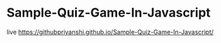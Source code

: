 # Sample-Quiz-Game-In-Javascript
live 
https://githubpriyanshi.github.io/Sample-Quiz-Game-In-Javascript/
